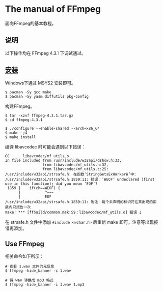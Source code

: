 # The manual of FFmpeg

面向FFmpeg的基本教程。

## 说明

以下操作均在 FFmpeg 4.3.1 下调试通过。

## [安装](https://ffmpeg.org/download.html)

Windows下通过 MSYS2 安装即可。

```
$ pacman -Sy gcc make
$ pacman -Sy yasm diffutils pkg-config
```

构建FFmpeg。

```
$ tar -xzvf ffmpeg-4.3.1.tar.gz
$ cd ffmpeg-4.3.1

$ ./configure --enable-shared --arch=x86_64
$ make -j4
$ make install
```

编译 libavcodec 时可能会遇到以下错误：

```
CC      libavcodec/mf_utils.o
In file included from /usr/include/w32api/dshow.h:33,
                 from libavcodec/mf_utils.h:32,
                 from libavcodec/mf_utils.c:25:
/usr/include/w32api/strsafe.h: 在函数‘StringGetsExWorkerW’中:
/usr/include/w32api/strsafe.h:1859:11: 错误：‘WEOF’ undeclared (first use in this function); did you mean ‘EOF’?
 1859 |    if(ch==WEOF) {
      |           ^~~~
      |           EOF
/usr/include/w32api/strsafe.h:1859:11: 附注：每个未声明的标识符在其出现的函数内只报告一次
make: *** [ffbuild/common.mak:59：libavcodec/mf_utils.o] 错误 1
```

在 strsafe.h 文件中添加 `#include <wchar.h>` 后重新 make 即可，注意等出现报错再添加。

## Use FFmpeg

相关命令如下所示：

```
# 查看 1.wav 文件的元信息
$ ffmpeg -hide_banner -i 1.wav

# 将 wav 转换成 mp3 格式
$ ffmpeg -hide_banner -i 1.wav 1.mp3
```
